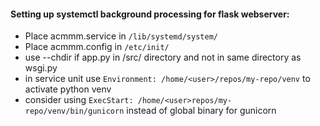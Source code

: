 #### Setting up systemctl background processing for flask webserver:
* Place acmmm.service in `/lib/systemd/system/`
* Place acmmm.config in `/etc/init/`
* use --chdir if app.py in /src/ directory and not in same directory as wsgi.py
* in service unit use `Environment: /home/<user>/repos/my-repo/venv` to activate python venv
* consider using `ExecStart: /home/<user>repos/my-repo/venv/bin/gunicorn` instead of global binary for gunicorn
